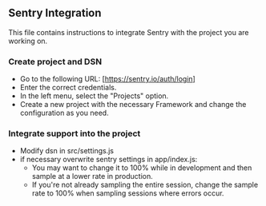 ## Sentry Integration ##

This file contains instructions to integrate Sentry with the project you are working on.

### Create project and DSN

-   Go to the following URL: [https://sentry.io/auth/login]
-   Enter the correct credentials.
-   In the left menu, select the "Projects" option.
-   Create a new project with the necessary Framework and change the configuration as you need.

### Integrate support into the project

-   Modify dsn in src/settings.js
-   if necessary overwrite sentry settings in app/index.js:
    -   You may want to change it to 100% while in development and then sample at a lower rate in production.
    -   If you're not already sampling the entire session, change the sample rate to 100% when sampling sessions where errors occur.
